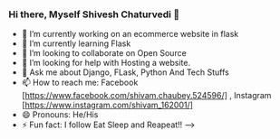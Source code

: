 ### Hi there, Myself Shivesh Chaturvedi 👋

- 🔭 I’m currently working on an ecommerce website in flask
- 🌱 I’m currently learning Flask
- 👯 I’m looking to collaborate on Open Source
- 🤔 I’m looking for help with Hosting a website.
- 💬 Ask me about Django, FLask, Python And Tech Stuffs
- 📫 How to reach me: Facebook [https://www.facebook.com/shivam.chaubey.524596/] , Instagram [https://www.instagram.com/shivam_162001/]
- 😄 Pronouns: He/His
- ⚡ Fun fact: I follow Eat Sleep and Reapeat!!
-->
